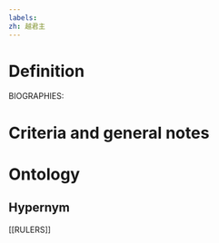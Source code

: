 ```yaml
---
labels: 
zh: 越君主
---
```


# Definition
BIOGRAPHIES:
# Criteria and general notes
# Ontology

## Hypernym
[[RULERS]]